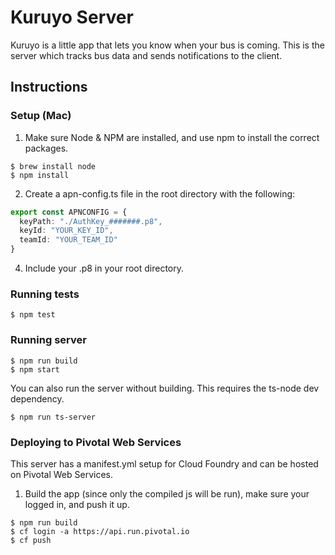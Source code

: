 # Kuruyo Server
Kuruyo is a little app that lets you know when your bus is coming.
This is the server which tracks bus data and sends notifications to the client.


## Instructions

### Setup (Mac)
1. Make sure Node & NPM are installed, and use npm to install the correct packages.
```
$ brew install node
$ npm install
```
2. Create a apn-config.ts file in the root directory with the following:

```typescript
export const APNCONFIG = {
  keyPath: "./AuthKey_#######.p8",
  keyId: "YOUR_KEY_ID",
  teamId: "YOUR_TEAM_ID"
}
```
4. Include your .p8 in your root directory.

### Running tests

```
$ npm test
```

### Running server

```
$ npm run build
$ npm start
```

You can also run the server without building.
This requires the ts-node dev dependency.

```
$ npm run ts-server
```

### Deploying to Pivotal Web Services
This server has a manifest.yml setup for Cloud Foundry and can be hosted on Pivotal Web Services.

1. Build the app (since only the compiled js will be run), make sure your logged in, and push it up.
```
$ npm run build
$ cf login -a https://api.run.pivotal.io
$ cf push
```
